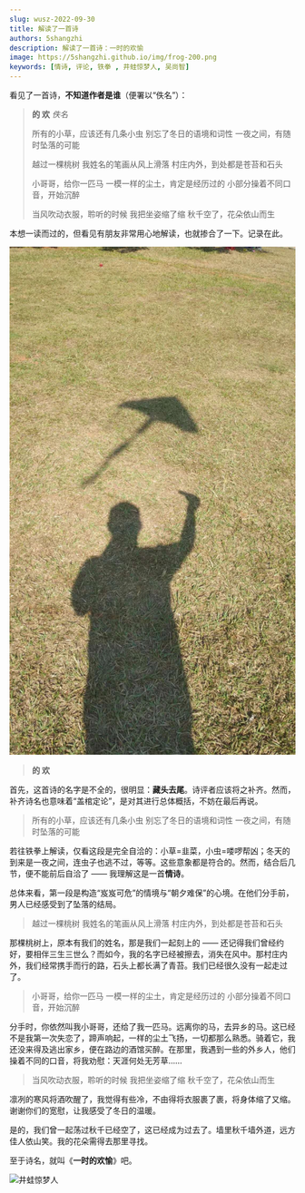 ```yaml
---
slug: wusz-2022-09-30
title: 解读了一首诗
authors: 5shangzhi
description: 解读了一首诗：一时的欢愉
image: https://5shangzhi.github.io/img/frog-200.png
keywords: [情诗, 评论, 铁拳 , 井蛙惊梦人, 吴尚智]
---
```


看见了一首诗，**不知道作者是谁**（便署以“佚名”）：

> **的 欢**
> *佚名*
>
> 所有的小草，应该还有几条小虫
> 别忘了冬日的语境和词性
> 一夜之间，有随时坠落的可能
>
> 越过一棵桃树
> 我姓名的笔画从风上滑落
> 村庄内外，到处都是苍苔和石头
>
> 小哥哥，给你一匹马
> 一模一样的尘土，肯定是经历过的
> 小部分操着不同口音，开始沉醉
>
> 当风吹动衣服，聆听的时候
> 我把坐姿缩了缩
> 秋千空了，花朵依山而生

本想一读而过的，但看见有朋友非常用心地解读，也就掺合了一下。记录在此。

![井蛙惊梦人](images/2022-09-30/1.jpeg)

> **的 欢**

首先，这首诗的名字是不全的，很明显：**藏头去尾**。诗评者应该将之补齐。然而，补齐诗名也意味着“盖棺定论”，是对其进行总体概括，不妨在最后再说。

> 所有的小草，应该还有几条小虫
> 别忘了冬日的语境和词性
> 一夜之间，有随时坠落的可能

若往铁拳上解读，仅看这段是完全自洽的：小草=韭菜，小虫=喽啰帮凶；冬天的到来是一夜之间，连虫子也逃不过，等等。这些意象都是符合的。然而，结合后几节，便不能前后自洽了 —— 我理解这是一首**情诗**。

总体来看，第一段是构造“岌岌可危”的情境与“朝夕难保”的心境。在他们分手前，男人已经感受到了坠落的结局。

> 越过一棵桃树
> 我姓名的笔画从风上滑落
> 村庄内外，到处都是苍苔和石头

那棵桃树上，原本有我们的姓名，那是我们一起刻上的 —— 还记得我们曾经约好，要相伴三生三世么？而如今，我的名字已经被擦去，消失在风中。那村庄内外，我们经常携手而行的路，石头上都长满了青苔。我们已经很久没有一起走过了。

> 小哥哥，给你一匹马
> 一模一样的尘土，肯定是经历过的
> 小部分操着不同口音，开始沉醉

分手时，你依然叫我小哥哥，还给了我一匹马。远离你的马，去异乡的马。这已经不是我第一次失恋了，蹄声响起，一样的尘土飞扬，一切都那么熟悉。骑着它，我还没来得及逃出家乡，便在路边的酒馆买醉。在那里，我遇到一些的外乡人，他们操着不同的口音，将我劝慰：天涯何处无芳草……

> 当风吹动衣服，聆听的时候
> 我把坐姿缩了缩
> 秋千空了，花朵依山而生

凛冽的寒风将酒吹醒了，我觉得有些冷，不由得将衣服裹了裹，将身体缩了又缩。谢谢你们的宽慰，让我感受了冬日的温暖。

是的，我们曾一起荡过秋千已经空了，这已经成为过去了。墙里秋千墙外道，远方佳人依山笑。我的花朵需得去那里寻找。

至于诗名，就叫《**一时的欢愉**》吧。

![井蛙惊梦人](https://5shangzhi.github.io/img/frog.jpeg)
